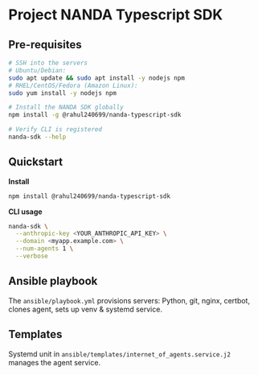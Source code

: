 # Project NANDA Typescript SDK

## Pre-requisites

```bash
# SSH into the servers
# Ubuntu/Debian:
sudo apt update && sudo apt install -y nodejs npm
# RHEL/CentOS/Fedora (Amazon Linux):
sudo yum install -y nodejs npm

# Install the NANDA SDK globally
npm install -g @rahul240699/nanda-typescript-sdk

# Verify CLI is registered
nanda-sdk --help
```

## Quickstart

**Install**

```bash
npm install @rahul240699/nanda-typescript-sdk
```

**CLI usage**

```bash
nanda-sdk \
  --anthropic-key <YOUR_ANTHROPIC_API_KEY> \
  --domain <myapp.example.com> \
  --num-agents 1 \
  --verbose
```

## Ansible playbook

The `ansible/playbook.yml` provisions servers: Python, git, nginx, certbot, clones agent, sets up venv & systemd service.

## Templates

Systemd unit in `ansible/templates/internet_of_agents.service.j2` manages the agent service.
